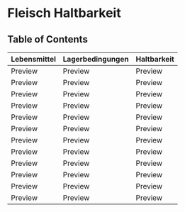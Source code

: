 # Fleisch Haltbarkeit

## Table of Contents

| Lebensmittel | Lagerbedingungen | Haltbarkeit |
| ------ | ------ | ------ |
| Preview | Preview | Preview |
| Preview | Preview | Preview |
| Preview | Preview | Preview |
| Preview | Preview | Preview |
| Preview | Preview | Preview |
| Preview | Preview | Preview |
| Preview | Preview | Preview |
| Preview | Preview | Preview |
| Preview | Preview | Preview |
| Preview | Preview | Preview |
| Preview | Preview | Preview |
| Preview | Preview | Preview |
